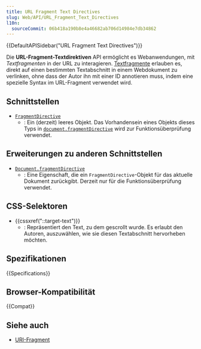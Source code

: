 ```yaml
---
title: URL Fragment Text Directives
slug: Web/API/URL_Fragment_Text_Directives
l10n:
  sourceCommit: 06b418a190b8e4a46682ab706d14984e7db34862
---
```


{{DefaultAPISidebar("URL Fragment Text Directives")}}

Die **URL-Fragment-Textdirektiven** API ermöglicht es Webanwendungen, mit _Textfragmenten_ in der URL zu interagieren. [Textfragmente](/de/docs/Web/URI/Fragment/Text_fragments) erlauben es, direkt auf einen bestimmten Textabschnitt in einem Webdokument zu verlinken, ohne dass der Autor ihn mit einer ID annotieren muss, indem eine spezielle Syntax im URL-Fragment verwendet wird.

## Schnittstellen

- [`FragmentDirective`](/de/docs/Web/API/FragmentDirective)
  - : Ein (derzeit) leeres Objekt.
    Das Vorhandensein eines Objekts dieses Typs in [`document.fragmentDirective`](/de/docs/Web/API/Document/fragmentDirective) wird zur Funktionsüberprüfung verwendet.

## Erweiterungen zu anderen Schnittstellen

- [`Document.fragmentDirective`](/de/docs/Web/API/Document/fragmentDirective)
  - : Eine Eigenschaft, die ein `FragmentDirective`-Objekt für das aktuelle Dokument zurückgibt. Derzeit nur für die Funktionsüberprüfung verwendet.

## CSS-Selektoren

- {{cssxref("::target-text")}}
  - : Repräsentiert den Text, zu dem gescrollt wurde. Es erlaubt den Autoren, auszuwählen, wie sie diesen Textabschnitt hervorheben möchten.

## Spezifikationen

{{Specifications}}

## Browser-Kompatibilität

{{Compat}}

## Siehe auch

- [URI-Fragment](/de/docs/Web/URI/Fragment)
